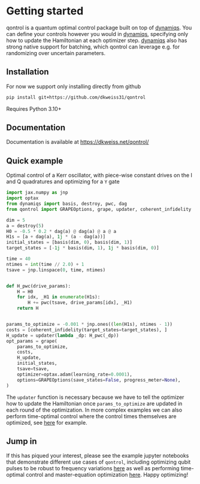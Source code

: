 # Getting started

qontrol is a quantum optimal control package built on top of [dynamiqs](https://github.com/dynamiqs/dynamiqs). You can define your controls however you would in [dynamiqs](https://github.com/dynamiqs/dynamiqs), specifying only how to update the Hamiltonian at each optimizer step. [dynamiqs](https://github.com/dynamiqs/dynamiqs) also has strong native support for batching, which qontrol can leverage e.g. for randomizing over uncertain parameters.

## Installation

For now we support only installing directly from github
```bash
pip install git+https://github.com/dkweiss31/qontrol
```

Requires Python 3.10+

## Documentation

Documentation is available at https://dkweiss.net/qontrol/

## Quick example

Optimal control of a Kerr oscillator, with piece-wise constant drives on the I and Q quadratures and optimizing for a `Y` gate

```python
import jax.numpy as jnp
import optax
from dynamiqs import basis, destroy, pwc, dag
from qontrol import GRAPEOptions, grape, updater, coherent_infidelity

dim = 5
a = destroy(5)
H0 = -0.5 * 0.2 * dag(a) @ dag(a) @ a @ a
H1s = [a + dag(a), 1j * (a - dag(a))]
initial_states = [basis(dim, 0), basis(dim, 1)]
target_states = [-1j * basis(dim, 1), 1j * basis(dim, 0)]

time = 40
ntimes = int(time // 2.0) + 1
tsave = jnp.linspace(0, time, ntimes)


def H_pwc(drive_params):
    H = H0
    for idx, _H1 in enumerate(H1s):
        H += pwc(tsave, drive_params[idx], _H1)
    return H


params_to_optimize = -0.001 * jnp.ones((len(H1s), ntimes - 1))
costs = [coherent_infidelity(target_states=target_states), ]
H_update = updater(lambda _dp: H_pwc(_dp))
opt_params = grape(
    params_to_optimize,
    costs,
    H_update,
    initial_states,
    tsave=tsave,
    optimizer=optax.adam(learning_rate=0.0001),
    options=GRAPEOptions(save_states=False, progress_meter=None),
)
```
The `updater` function is necessary because we have to tell the optimizer how to update the Hamiltonian once `params_to_optimize` are updated in each round of the optimization. In more complex examples we can also perform time-optimal control where the control times themselves are optimized, see [here](examples/Kerr_oscillator.md) for example.

## Jump in

If this has piqued your interest, please see the example jupyter notebooks that demonstrate different use cases of `qontrol`, including optimizing qubit pulses to be robust to frequency variations [here](examples/qubit.md) as well as performing time-optimal control and master-equation optimization [here](examples/Kerr_oscillator.md). Happy optimizing!
